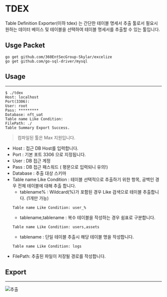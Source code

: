# TDEX
Table Definition Exporter(이하 tdex) 는 간단한 테이블 명세서 추출 툴로서 필요시 원하는 데이터 베이스 및 테이블을 선택하여 테이블 명세서를 추출할 수 있는 툴입니다. 

## Usge Packet
```
go get github.com/360EntSecGroup-Skylar/excelize
go get github.com/go-sql-driver/mysql
```

## Usage
---
```
$ ./tdex
Host: localhost
Port(3306):     
User: root
Pass: *********
Database: nft_uat
Table name Like Condition: 
FilePath: ./
Table Summary Export Success.
```
>컴파일된 툴은 Max 지원입니다. 
- Host : 접근 DB Host를 입력합니다. 
- Port : 기본 포트 3306 으로 지정됩니다.
- User : DB 접근 계정
- Pass : DB 접근 패스워드 ( 평문으로 입력되니 유의!)
- Database : 추출 대상 스키마
- Table name Like Condition : 테이블 선택적으로 추출하기 위한 항목, 공백인 경우 전체 테이블에 대해 추출 합니다. 
    + tablename% : Wildcard(%)가 포함된 경우 Like 검색으로 테이블 추출합니다. (1개만 가능)
    ```
    Table name Like Condition: user_%
    ```
    + tablename,tablename : 복수 테이블을 작성하는 경우 쉼표로 구분합니다. 
    ```
    Table name Like Condition: users,assets
    ```
    + tablename : 단일 테이블 추출시 해당 테이블 명을 작성합니다. 
    ```
    Table name Like Condition: logs
    ```
- FilePath: 추출된 파일이 저장될 경로를 작성합니다.


## Export
---
![추출](/tdex/img/tdex_export_excel.png)